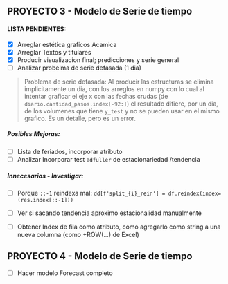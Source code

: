 ## PROYECTO 3 - Modelo de Serie de tiempo

#### LISTA PENDIENTES:  
- [X] Arreglar estética graficos Acamica 
- [X] Arreglar Textos y titulares
- [X] Producir visualizacion final; predicciones y serie general
- [ ] Analizar probelma de serie defasada (1 dia)

> Problema de serie defasada: Al producir las estructuras se elimina implicitamente un dia, con los arreglos en numpy con lo cual al intentar graficar el eje x con las fechas crudas (de `diario.cantidad_pasos.index[-92:]`) el resultado difiere, por un dia, de los volumenes que tiene `y_test` y no se pueden usar en el mismo grafico. Es un detalle, pero es un error.

##### Posibles Mejoras:  
- [ ] Lista de feriados, incorporar atributo
- [ ] Analizar Incorporar test `adfuller` de estacionariedad /tendencia

##### Innecesarios - Investigar:
- [ ] Porque `::-1` reindexa mal: `dd[f'split_{i}_rein'] = df.reindex(index=(res.index[::-1]))`
- [ ] Ver si sacando tendencia aproximo estacionalidad manualmente
- [ ] Obtener Index de fila como atributo, como agregarlo como string a una nueva columna (como +ROW(...) de Excel)



## PROYECTO 4 - Modelo de Serie de tiempo
- [ ] Hacer modelo Forecast completo 